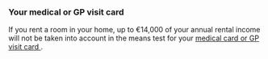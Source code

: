 ###  Your medical or GP visit card

If you rent a room in your home, up to €14,000 of your annual rental income
will not be taken into account in the means test for your [ medical card or GP
visit card ](/en/health/medical-cards-and-gp-visit-cards/) .
